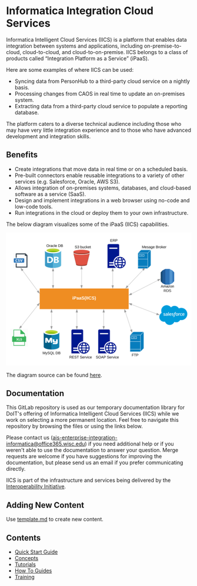 # Informatica Integration Cloud Services
Informatica Intelligent Cloud Services (IICS) is a platform that enables data integration between systems and 
applications, including on-premise-to-cloud, cloud-to-cloud, and cloud-to-on-premise.  IICS belongs to a class of 
products called “Integration Platform as a Service” (iPaaS).

Here are some examples of where IICS can be used:
* Syncing data from PersonHub to a third-party cloud service on a nightly basis.
* Processing changes from CAOS in real time to update an on-premises system.
* Extracting data from a third-party cloud service to populate a reporting database.

The platform caters to a diverse technical audience including those who may have very little integration experience and 
to those who have advanced development and integration skills.

## Benefits
* Create integrations that move data in real time or on a scheduled basis.
* Pre-built connectors enable reusable integrations to a variety of other services (e.g. Salesforce, Oracle, AWS S3).
* Allows integration of on-premises systems, databases, and cloud-based software as a service (SaaS).
* Design and implement integrations in a web browser using no-code and low-code tools. 
* Run integrations in the cloud or deploy them to your own infrastructure.

The below diagram visualizes some of the iPaaS (IICS) capabilities.

![Using iPaaS to inter-connect different types of systems, that communicate using different protocols or data formats.](docs/images/iPaaS-capabilities.svg)

The diagram source can be found [here](https://www.lucidchart.com/documents/edit/dd614f97-9c7b-4164-8bd7-f9fac442c4c6/0_0).

## Documentation

This GitLab repository is used as our temporary documentation library for DoIT's offering of Informatica Intelligent Cloud Services (IICS) while we work on selecting a more permanent location.
Feel free to navigate this repository by browsing the files or using the links below.

Please contact us (ais-enterprise-integration-informatica@office365.wisc.edu) if you need additional help or if you weren't able to use the documentation to answer your question.
Merge requests are welcome if you have suggestions for improving the documentation, but please send us an email if you prefer communicating directly.

IICS is part of the infrastructure and services being delivered by the [Interoperability Initiative](https://interop.it.wisc.edu/).

## Adding New Content
Use [template.md](./template.md) to create new content.

## Contents
* [Quick Start Guide](./docs/quickstart.md)
* [Concepts](./docs/concepts.md)
* [Tutorials](./docs/tutorials.md)
* [How To Guides](./docs/howto.md)
* [Training](./docs/training.md)
